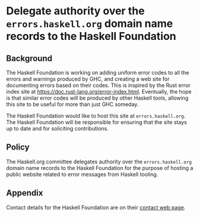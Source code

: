 # Delegate authority over the `errors.haskell.org` domain name records to the Haskell Foundation

## Background

The Haskell Foundation is working on adding uniform error codes to all the errors and warnings produced by GHC, and creating a web site for documenting errors based on their codes. This is inspired by the Rust error index site at <https://doc.rust-lang.org/error-index.html>. Eventually, the hope is that similar error codes will be produced by other Haskell tools, allowing this site to be useful for more than just GHC someday.

The Haskell Foundation would like to host this site at `errors.haskell.org`. The Haskell Foundation will be responsible for ensuring that the site stays up to date and for soliciting contributions.

## Policy

The Haskell.org committee delegates authority over the `errors.haskell.org` domain name records to the Haskell Foundation for the purpose of hosting a public website related to error messages from Haskell tooling.

## Appendix

Contact details for the Haskell Foundation are on their [contact web page](https://haskell.foundation/contact/).
